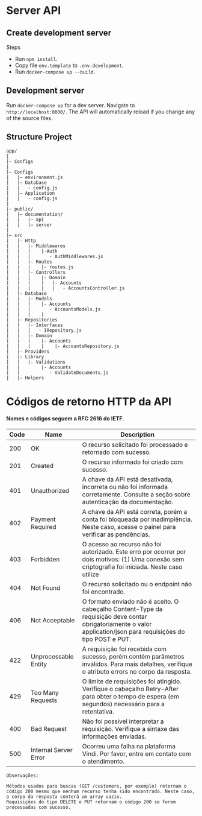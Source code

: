 # Server API

## Create development server

Steps

- Run `npm install`.
- Copy file `env.template` to `.env.development`.
- Run `docker-compose up --build`.

## Development server

Run `docker-compose up` for a dev server. Navigate to `http://localhost:8000/`.
The API will automatically reload if you change any of the source files.

## Structure Project

```
app/
|
|– Configs
|
|– Configs
|   |– environment.js
|   |– Database
|   |   - config.js
|   |– Application
|   |   - config.js
|
|- public/
|   |– documentation/
|   |   |– api
|   |   |– server
|
|– src
|   |- Http
|   |   |- Middlewares
|   |   |    |-Auth
|   |   |       - AuthMiddlewares.js
|   |   |- Routes
|   |   |    |- routes.js
|   |   |- Controllers
|   |   |    |- Domain
|   |   |    |   |- Accounts
|   |   |    |   |   - AccountsController.js
|   |- Database
|   |   |- Models
|   |   |    |- Accounts
|   |   |       - AccountsModels.js
|   |   |    |
|   |- Repositories
|   |   |- Interfaces
|   |   |   - IRepository.js
|   |   |- Domain
|   |   |    |- Accounts
|   |   |    |    |- AccountsRepository.js
|   |- Providers
|   |- Library
|   |   |- Validations
|   |        |- Accounts
|   |           - ValidateDocuments.js
|   |- Helpers

```

# Códigos de retorno HTTP da API

#### Nomes e códigos seguem a RFC 2616 do IETF.

| Code | Name                  | Description                                                                                                                                                       |
| ---- | --------------------- | ----------------------------------------------------------------------------------------------------------------------------------------------------------------- |
| 200  | OK                    | O recurso solicitado foi processado e retornado com sucesso.                                                                                                      |
| 201  | Created               | O recurso informado foi criado com sucesso.                                                                                                                       |
| 401  | Unauthorized          | A chave da API está desativada, incorreta ou não foi informada corretamente. Consulte a seção sobre autenticação da documentação.                                 |
| 402  | Payment Required      | A chave da API está correta, porém a conta foi bloqueada por inadimplência. Neste caso, acesse o painel para verificar as pendências.                             |
| 403  | Forbidden             | O acesso ao recurso não foi autorizado. Este erro por ocorrer por dois motivos: (1) Uma conexão sem criptografia foi iniciada. Neste caso utilize                 | sempre HTTPS. (2) As configurações de perfil de acesso não permitem a ação desejada. Consulte as configurações de acesso no painel de administração. |
| 404  | Not Found             | O recurso solicitado ou o endpoint não foi encontrado.                                                                                                            |
| 406  | Not Acceptable        | O formato enviado não é aceito. O cabeçalho Content-Type da requisição deve contar obrigatoriamente o valor application/json para requisições do tipo POST e PUT. |
| 422  | Unprocessable Entity  | A requisição foi recebida com sucesso, porém contém parâmetros inválidos. Para mais detalhes, verifique o atributo errors no corpo da resposta.                   |
| 429  | Too Many Requests     | O limite de requisições foi atingido. Verifique o cabeçalho Retry-After para obter o tempo de espera (em segundos) necessário para a retentativa.                 |
| 400  | Bad Request           | Não foi possível interpretar a requisição. Verifique a sintaxe das informações enviadas.                                                                          |
| 500  | Internal Server Error | Ocorreu uma falha na plataforma Vindi. Por favor, entre em contato com o atendimento.                                                                             |

```
Observações:

Métodos usados para buscas (GET /customers, por exemplo) retornam o código 200 mesmo que nenhum recurso tenha sido encontrado. Neste caso, o corpo da resposta conterá um array vazio.
Requisições do tipo DELETE e PUT retornam o código 200 se forem processadas com sucesso.
```
